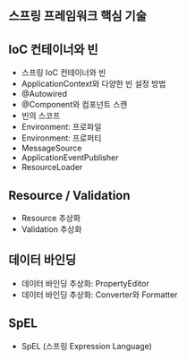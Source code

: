 ## 스프링 프레임워크 핵심 기술

## IoC 컨테이너와 빈

- 스프링 IoC 컨테이너와 빈
- ApplicationContext와 다양한 빈 설정 방법
- @Autowired
- @Component와 컴포넌트 스캔
- 빈의 스코프
- Environment: 프로파일
- Environment: 프로퍼티
- MessageSource
- ApplicationEventPublisher
- ResourceLoader

## Resource / Validation

- Resource 추상화
- Validation 추상화

## 데이터 바인딩

- 데이터 바인딩 추상화: PropertyEditor
- 데이터 바인딩 추상화: Converter와 Formatter

## SpEL

- SpEL (스프링 Expression Language)
